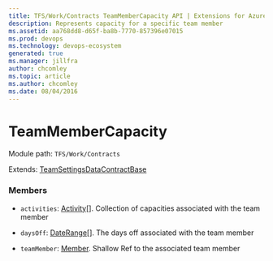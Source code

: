 ```yaml
---
title: TFS/Work/Contracts TeamMemberCapacity API | Extensions for Azure DevOps Services
description: Represents capacity for a specific team member
ms.assetid: aa768dd8-d65f-ba8b-7770-857396e07015
ms.prod: devops
ms.technology: devops-ecosystem
generated: true
ms.manager: jillfra
author: chcomley
ms.topic: article
ms.author: chcomley
ms.date: 08/04/2016
---
```


# TeamMemberCapacity

Module path: `TFS/Work/Contracts`

Extends: [TeamSettingsDataContractBase](../../../TFS/Work/Contracts/TeamSettingsDataContractBase.md)

### Members

* `activities`: [Activity](../../../TFS/Work/Contracts/Activity.md)[]. Collection of capacities associated with the team member

* `daysOff`: [DateRange](../../../TFS/Work/Contracts/DateRange.md)[]. The days off associated with the team member

* `teamMember`: [Member](../../../TFS/Work/Contracts/Member.md). Shallow Ref to the associated team member


